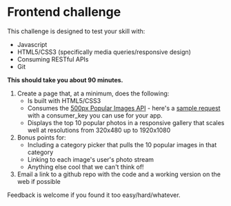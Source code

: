 # Frontend challenge

This challenge is designed to test your skill with:

* Javascript
* HTML5/CSS3 (specifically media queries/responsive design)
* Consuming RESTful APIs
* Git

**This should take you about 90 minutes.**

1. Create a page that, at a minimum, does the following:
    * Is built with HTML5/CSS3
    * Consumes the [500px Popular Images API](https://github.com/500px/api-documentation/blob/master/endpoints/photo/GET_photos.md) - here's a [sample request](https://api.500px.com/v1/photos?feature=popular&image_size=4&consumer_key=5m5ALqjAbzAL1Cnszfu0DMUIZRL4jY2crYnDlGgt) with a consumer_key you can use for your app.
    * Displays the top 10 popular photos in a responsive gallery that scales well at resolutions from 320x480 up to 1920x1080
1. Bonus points for:
    * Including a category picker that pulls the 10 popular images in that category
    * Linking to each image's user's photo stream
    * Anything else cool that we can't think of!
1. Email a link to a github repo with the code and a working version on the web if possible

Feedback is welcome if you found it too easy/hard/whatever.

